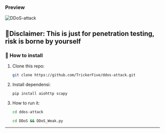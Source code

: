 ### Preview

![DDoS-attack](https://github.com/user-attachments/assets/07ea3044-a56c-4b43-bcfa-3b340b73fce3)

## 🚨Disclaimer: This is just for penetration testing, risk is borne by yourself

### 🚀 **How to install**
1. Clone this repo:
   ```bash
   git clone https://github.com/TrickerFive/ddos-attack.git
   ```
2. Install dependensi:
   ```bash
   pip install aiohttp scapy
   ```
3. How to run it:
   ```bash
   cd ddos-attack
   ```
   
   ```bash
   cd DDoS && DDoS_Weak.py
   ```

---
